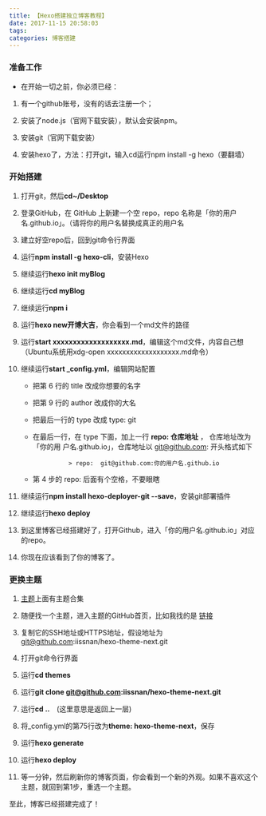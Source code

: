 ```yaml
---
title: 【Hexo搭建独立博客教程】
date: 2017-11-15 20:58:03
tags:
categories: 博客搭建
---
```


### 准备工作

- 在开始一切之前，你必须已经：

1. 有一个github账号，没有的话去注册一个；

2. 安装了node.js（官网下载安装），默认会安装npm。

3. 安装git（官网下载安装）

4. 安装hexo了，方法：打开git，输入cd运行npm install -g hexo（要翻墙）

### 开始搭建

1. 打开git，然后**cd~/Desktop**

2. 登录GitHub，在 GitHub 上新建一个空 repo，repo 名称是「你的用户名.github.io」。（请将你的用户名替换成真正的用户名

3. 建立好空repo后，回到git命令行界面

4. 运行**npm install -g hexo-cli**，安装Hexo

5. 继续运行**hexo init myBlog**

6. 继续运行**cd myBlog**

7. 继续运行**npm i**

8. 运行**hexo new开博大吉**，你会看到一个md文件的路径

9. 运行**start xxxxxxxxxxxxxxxxxxx.md**，编辑这个md文件，内容自己想（Ubuntu系统用xdg-open xxxxxxxxxxxxxxxxxxx.md命令）

10. 继续运行**start _config.yml**，编辑网站配置

    - 把第 6 行的 title 改成你想要的名字 

    - 把第 9 行的 author 改成你的大名 

    - 把最后一行的 type 改成 type: git

    - 在最后一行，在 type 下面，加上一行 **repo: 仓库地址** ，  仓库地址改为「你的用   户名.github.io」，仓库地址以 git@github.com: 开头格式如下

                    > repo:  git@github.com:你的用户名.github.io

    - 第 4 步的 repo:  后面有个空格，不要眼瞎
11. 继续运行**npm install hexo-deployer-git --save**，安装git部署插件

12. 继续运行**hexo deploy**

13. 到这里博客已经搭建好了，打开Github，进入「你的用户名.github.io」对应的repo。

14. 你现在应该看到了你的博客了。

### 更换主题

1. [主题](https://github.com/hexojs/hexo/wiki/Themes)上面有主题合集

2. 随便找一个主题，进入主题的GitHub首页，比如我找的是                             [链接](https://github.com/iissnan/hexo-theme-next)

3. 复制它的SSH地址或HTTPS地址，假设地址为 git@github.com:iissnan/hexo-theme-next.git

4. 打开git命令行界面

5. 运行**cd themes**

6. 运行**git clone git@github.com:iissnan/hexo-theme-next.git**

7. 运行**cd ..**　(这里意思是返回上一层)

8. 将_config.yml的第75行改为**theme: hexo-theme-next**，保存

9. 运行**hexo generate**

10. 运行**hexo deploy**

11. 等一分钟，然后刷新你的博客页面，你会看到一个新的外观。如果不喜欢这个主题，就回到第1步，重选一个主题。

至此，博客已经搭建完成了！

